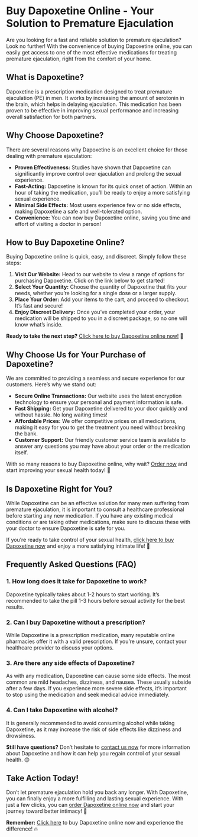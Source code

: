 # Buy Dapoxetine Online - Your Solution to Premature Ejaculation

Are you looking for a fast and reliable solution to premature ejaculation? Look no further! With the convenience of buying Dapoxetine online, you can easily get access to one of the most effective medications for treating premature ejaculation, right from the comfort of your home.

## What is Dapoxetine?

Dapoxetine is a prescription medication designed to treat premature ejaculation (PE) in men. It works by increasing the amount of serotonin in the brain, which helps in delaying ejaculation. This medication has been proven to be effective in improving sexual performance and increasing overall satisfaction for both partners.

## Why Choose Dapoxetine?

There are several reasons why Dapoxetine is an excellent choice for those dealing with premature ejaculation:

- **Proven Effectiveness:** Studies have shown that Dapoxetine can significantly improve control over ejaculation and prolong the sexual experience.
- **Fast-Acting:** Dapoxetine is known for its quick onset of action. Within an hour of taking the medication, you’ll be ready to enjoy a more satisfying sexual experience.
- **Minimal Side Effects:** Most users experience few or no side effects, making Dapoxetine a safe and well-tolerated option.
- **Convenience:** You can now buy Dapoxetine online, saving you time and effort of visiting a doctor in person!

## How to Buy Dapoxetine Online?

Buying Dapoxetine online is quick, easy, and discreet. Simply follow these steps:

1. **Visit Our Website:** Head to our website to view a range of options for purchasing Dapoxetine. Click on the link below to get started!
2. **Select Your Quantity:** Choose the quantity of Dapoxetine that fits your needs, whether you’re looking for a single dose or a larger supply.
3. **Place Your Order:** Add your items to the cart, and proceed to checkout. It’s fast and secure!
4. **Enjoy Discreet Delivery:** Once you’ve completed your order, your medication will be shipped to you in a discreet package, so no one will know what’s inside.

**Ready to take the next step?** [Click here to buy Dapoxetine online now!](https://tinyurl.com/buydapoxetinebestprice) 🚀

## Why Choose Us for Your Purchase of Dapoxetine?

We are committed to providing a seamless and secure experience for our customers. Here’s why we stand out:

- **Secure Online Transactions:** Our website uses the latest encryption technology to ensure your personal and payment information is safe.
- **Fast Shipping:** Get your Dapoxetine delivered to your door quickly and without hassle. No long waiting times!
- **Affordable Prices:** We offer competitive prices on all medications, making it easy for you to get the treatment you need without breaking the bank.
- **Customer Support:** Our friendly customer service team is available to answer any questions you may have about your order or the medication itself.

With so many reasons to buy Dapoxetine online, why wait? [Order now](https://tinyurl.com/buydapoxetinebestprice) and start improving your sexual health today! 🛒

## Is Dapoxetine Right for You?

While Dapoxetine can be an effective solution for many men suffering from premature ejaculation, it is important to consult a healthcare professional before starting any new medication. If you have any existing medical conditions or are taking other medications, make sure to discuss these with your doctor to ensure Dapoxetine is safe for you.

If you’re ready to take control of your sexual health, [click here to buy Dapoxetine now](https://tinyurl.com/buydapoxetinebestprice) and enjoy a more satisfying intimate life! 💊

## Frequently Asked Questions (FAQ)

### 1. How long does it take for Dapoxetine to work?

Dapoxetine typically takes about 1-2 hours to start working. It’s recommended to take the pill 1-3 hours before sexual activity for the best results.

### 2. Can I buy Dapoxetine without a prescription?

While Dapoxetine is a prescription medication, many reputable online pharmacies offer it with a valid prescription. If you’re unsure, contact your healthcare provider to discuss your options.

### 3. Are there any side effects of Dapoxetine?

As with any medication, Dapoxetine can cause some side effects. The most common are mild headaches, dizziness, and nausea. These usually subside after a few days. If you experience more severe side effects, it’s important to stop using the medication and seek medical advice immediately.

### 4. Can I take Dapoxetine with alcohol?

It is generally recommended to avoid consuming alcohol while taking Dapoxetine, as it may increase the risk of side effects like dizziness and drowsiness.

**Still have questions?** Don’t hesitate to [contact us now](https://tinyurl.com/buydapoxetinebestprice) for more information about Dapoxetine and how it can help you regain control of your sexual health. 😊

## Take Action Today!

Don’t let premature ejaculation hold you back any longer. With Dapoxetine, you can finally enjoy a more fulfilling and lasting sexual experience. With just a few clicks, you can [order Dapoxetine online now](https://tinyurl.com/buydapoxetinebestprice) and start your journey toward better intimacy! 💪

**Remember:** [Click here](https://tinyurl.com/buydapoxetinebestprice) to buy Dapoxetine online now and experience the difference! 🔥
